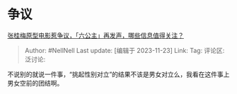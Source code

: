 # 争议
[张桂梅原型电影惹争议，「六公主」再发声，哪些信息值得关注？](https://www.zhihu.com/question/630914323/answer/3299955887)

> Author: #NellNell
> Last update: [编辑于 2023-11-23]
> Link:
> Tag:
> 评论区:
> 泛讨论:

不说别的就说一件事，“挑起性别对立”的结果不该是男女对立么，我看在这件事上男女空前的团结啊。